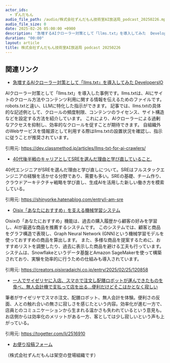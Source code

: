 ```yaml
---
actor_ids:
  - ずんだもん
audio_file_path: /audio/株式会社ずんだもん技術室AI放送局_podcast_20250226.mp3
audio_file_size: 0
date: 2025-02-26 05:00:00 +0900
description: '急増するAIクローラー対策として「llms.txt」を導入してみた  DevelopersIO、40代後半戦のキャリアとしてSREを選んだ理由と学び直していること.、Oisix「あなたにおすすめ」を支える機械学習システム、一人でサイゼリヤに入店、スマホで注文し配膳ロボットが運んできたものを食べ、無人会計機で支払って店を出る…便利だけどそこはかとなく寂しい'
duration: "00:00"
layout: article
title: 株式会社ずんだもん技術室AI放送局 podcast 20250226
---
```


## 関連リンク


- [急増するAIクローラー対策として「llms.txt」を導入してみた  DevelopersIO](https://dev.classmethod.jp/articles/llms-txt-for-ai-crawlers/)  


AIクローラー対策として「llms.txt」を導入した事例です。llms.txtは、AIにサイトのクロール方法やコンテンツ利用に関する情報を伝えるためのファイルです。robots.txtと違い、LLMに特化した指示ができます。
記事では、llms.txtの具体的な記述例として、クロールの頻度制限、コンテンツのライセンス、サイト構造などを設定する方法を紹介しています。
これにより、AIクローラーによる過剰なアクセスを抑制し、効率的なクロールを促すことが期待できます。
自組織外のWebサービスを情報源として利用する際はllms.txtの設置状況を確認し、指示に従うことが推奨されています。


引用元: https://dev.classmethod.jp/articles/llms-txt-for-ai-crawlers/


- [40代後半戦のキャリアとしてSREを選んだ理由と学び直していること.](https://shinyorke.hatenablog.com/entry/i-am-sre)  


40代エンジニアがSREを選んだ理由と学び直しについて。SREはフルスタックエンジニアの経験を活かせる分野であり、需要も多い。SREの基礎、チーム作り、クラウドアーキテクチャ戦略を学び直し、生成AIを活用した新しい働き方を模索している。


引用元: https://shinyorke.hatenablog.com/entry/i-am-sre


- [Oisix「あなたにおすすめ」を支える機械学習システム](https://creators.oisixradaichi.co.jp/entry/2025/02/25/120858)  


Oisixの「あなたにおすすめ」機能は、過去の購入履歴から顧客の好みを学習し、AIが最適な商品を推薦するシステムです。
このシステムでは、顧客と商品をグラフ構造で表現し、Graph Neural Network (GNN)という機械学習モデルを使っておすすめの商品を算出します。
また、多様な商品を提案するために、おすすめリストを調整したり、過去に表示した商品を避ける工夫も行っています。
システムは、Snowflakeというデータ基盤とAmazon SageMakerを使って構築されており、実験を効率的に行うための仕組みも導入されています。


引用元: https://creators.oisixradaichi.co.jp/entry/2025/02/25/120858


- [一人でサイゼリヤに入店、スマホで注文し配膳ロボットが運んできたものを食べ、無人会計機で支払って店を出る…便利だけどそこはかとなく寂しい](https://togetter.com/li/2516910)  


筆者がサイゼリヤでスマホ注文、配膳ロボット、無人会計を体験。便利さの反面、人との触れ合いの無さに寂しさを感じたという内容。効率化が進む一方で、店員とのコミュニケーションから生まれる温かさも失われているという意見も。お店側からは効率化のメリットがある一方、客としては少し寂しいという声も上がっている。


引用元: https://togetter.com/li/2516910



- [お便り投稿フォーム](https://forms.gle/ffg4JTfqdiqK62qf9)

（株式会社ずんだもんは架空の登場組織です）
